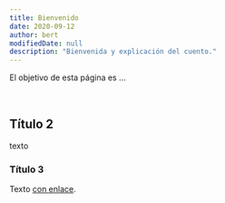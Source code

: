```yaml
---
title: Bienvenido
date: 2020-09-12
author: bert
modifiedDate: null
description: "Bienvenida y explicación del cuento."
---
```


El objetivo de esta página es ...

<br />

## Título 2

texto

### Título 3

Texto [con enlace](https://www.apalhu.org/website/).

